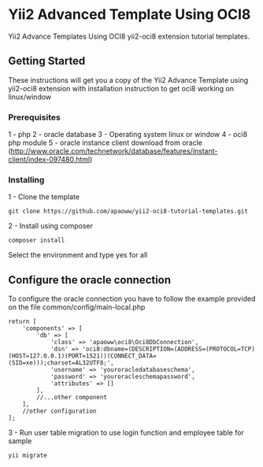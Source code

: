 # Yii2 Advanced Template Using OCI8

Yii2 Advance Templates Using OCI8 yii2-oci8 extension tutorial templates.

## Getting Started

These instructions will get you a copy of the Yii2 Advance Template using yii2-oci8 extension with installation instruction to get oci8 working on linux/window

### Prerequisites

1 - php
2 - oracle database
3 - Operating system linux or window
4 - oci8 php module
5 - oracle instance client download from oracle (http://www.oracle.com/technetwork/database/features/instant-client/index-097480.html)


### Installing


1 - Clone the template
```
git clone https://github.com/apaoww/yii2-oci8-tutorial-templates.git
```

2 - Install using composer
```
composer install
```
Select the environment and type yes for all


## Configure the oracle connection

To configure the oracle connection you have to follow the example provided on the file common/config/main-local.php

```
return [
    'components' => [
        'db' => [
            'class' => 'apaoww\oci8\Oci8DbConnection',
            'dsn' => 'oci8:dbname=(DESCRIPTION=(ADDRESS=(PROTOCOL=TCP)(HOST=127.0.0.1)(PORT=1521))(CONNECT_DATA=(SID=xe)));charset=AL32UTF8;',
            'username' => 'youroracledatabaseschema',
            'password' => 'youroracleschemapassword',
            'attributes' => []
        ],
        //...other component
    ],
    //other configuration
];
```
3 - Run user table migration to use login function and employee table for sample
```
yii migrate
```



